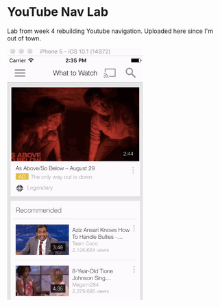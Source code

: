 # YouTube Nav Lab

Lab from week 4 rebuilding Youtube navigation. Uploaded here since I'm out of town.

![nav gif](https://github.com/anoffsinger/week-4-youtube/blob/master/wee-4-youtube.gif)
